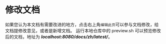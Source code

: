 # 修改文档

如果您认为本文档有需要改进的地方，点击右上角`编辑此页`可以参与文档修改，给文档提修改意见，或者是新增文档。
运行本地仓库中的 preview.sh 可以预览修改后的文档，地址为 ***localhost:8080/docs/zh/latest/***。
